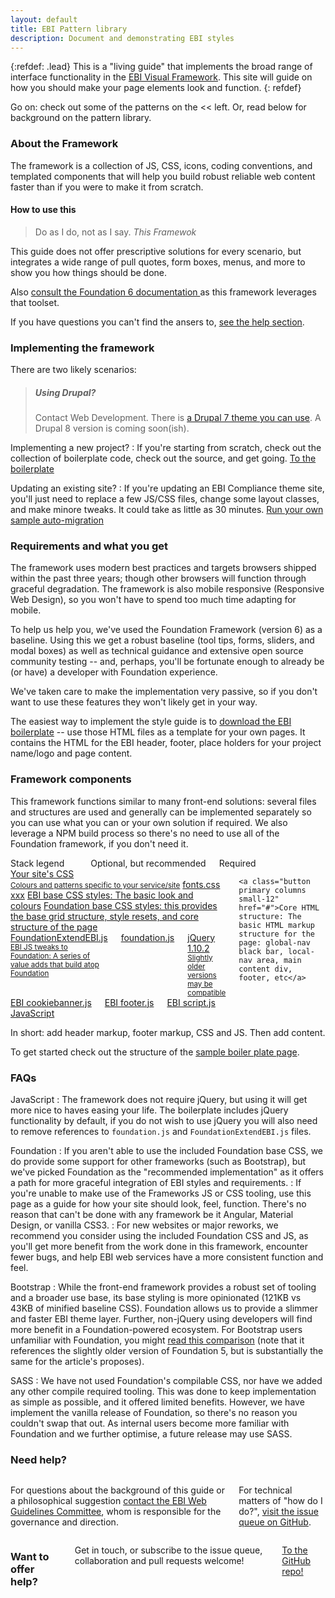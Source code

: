 ```yaml
---
layout: default
title: EBI Pattern library
description: Document and demonstrating EBI styles
---
```


{:refdef: .lead}
This is a "living guide" that implements the broad range of interface functionality in the <a href="https://github.com/ebiwd/EBI-Framework">EBI Visual Framework</a>. This site will guide on how you should make your page elements look and function.
{: refdef}

Go on: check out some of the patterns on the << left. Or, read below for background on the pattern library.

### About the Framework

<p>The framework is a collection of JS, CSS, icons, coding conventions, and templated components that will help you build robust reliable web content faster than if you were to make it from scratch.</p>

<section id="overview" data-magellan-target="overview" markdown="1">

#### How to use this
<blockquote class="float-right lead quote ebi-color">
  Do as I do, not as I say.
  <cite class="text-right">This Framewok</cite>
</blockquote>

This guide does not offer prescriptive solutions for every scenario, but integrates a wide range of pull quotes, form boxes, menus, and more to show you how things should be done.

Also <a href="http://foundation.zurb.com/sites/docs/global.html">consult the Foundation 6 documentation <i class="icon icon-generic" data-icon="x"></i></a> as this framework leverages that toolset.

If you have questions you can't find the ansers to, <a href="#help">see the help section</a>.

### Implementing the framework

<p>There are two likely scenarios:</p>

<blockquote class="float-right columns medium-5"><h5>Using Drupal?</h5> Contact Web Development. There is <a href="https://github.com/ebiwd/drupal_7_ebi_framework">a Drupal 7 theme you can use</a>. A Drupal 8 version is coming soon(ish).</blockquote>

Implementing a new project?
: If you're starting from scratch, check out the collection of boilerplate code, check out the source, and get going. <a href="https://ebiwd.github.io/EBI-Pattern-library/sample-site/" class="readmore">To the boilerplate</a>

Updating an existing site?
: If you're updating an EBI Compliance theme site, you'll just need to replace a few JS/CSS files, change some layout classes, and make minore tweaks. It could take as little as 30 minutes. <a href="https://github.com/ebiwd/EBI-Framework/blob/gh-pages/sample-site/migrations/testMigration.js" class="readmore">Run your own sample auto-migration</a>

### Requirements and what you get

The framework uses modern best practices and targets browsers shipped within the past three years; though other browsers will function through graceful degradation. The framework is also mobile responsive (Responsive Web Design), so you won't have to spend too much time adapting for mobile.

To help us help you, we've used the Foundation Framework (version 6) as a baseline. Using this we get a robust baseline (tool tips, forms, sliders, and modal boxes) as well as technical guidance and extensive open source community testing -- and, perhaps, you'll be fortunate enough to already be (or have) a developer with Foundation experience.

We've taken care to make the implementation very passive, so if you don't want to use these features they won't likely get in your way.

The easiest way to implement the style guide is to <a href="https://ebiwd.github.io/EBI-Pattern-library/sample-site/">download the EBI boilerplate</a> -- use those HTML files as a template for your own pages. It contains the HTML for the EBI header, footer, place holders for your project name/logo and page content.

### Framework components

This framework functions similar to many front-end solutions: several files and structures are used and generally can be implemented separately so you can use what you can or your own solution if required. We also leverage a NPM build process so there's no need to use all of the Foundation framework, if you don't need it.

<div class="callout columns medium-5">
  <div class="label">Stack legend</div><br/>
  <span class="tag secondary-background white-color">Optional, but recommended</span> <span class="tag white-color">Required</span>
</div>

<div class="button-grid row small-collapse" markdown="0">
  <div class="columns">
    <div class="row ">
      <div class="columns small-4">
        <div class="row small-collapse">
          <a class="button primary columns small-12" href="css/theme-embl-petrol.css">Your site's CSS<br/><small> Colours and patterns specific to your service/site</small></a>
          <a class="button secondary columns small-6" href="#">fonts.css</a>
          <a class="button secondary columns small-6" href="#">xxx</a>
          <a class="button primary columns small-12" href="css/ebi-global.css">EBI base CSS styles: The basic look and colours</a>
          <a class="button primary columns small-12" href="https://ebiwd.github.io/EBI-Framework/libraries/foundation-6/css/foundation.css">Foundation base CSS styles: this provides the base grid structure, style resets, and core structure of the page</a>
        </div>
      </div>
      <div class="columns small-8">
        <div class="row small-collapse">
          <div class="columns small-7">
            <a class="button secondary columns small-12" href="https://www.ebi.ac.uk/web_guidelines/EBI-Framework/v1.1/js/foundationExtendEBI.js">FoundationExtendEBI.js <small>EBI JS tweaks to Foundation: A series of value adds that build atop Foundation</small></a>
            <a class="button secondary columns small-12" href="https://www.ebi.ac.uk/web_guidelines/EBI-Framework/v1.1/libraries/foundation-6/js/foundation.js">foundation.js</a>
            <a class="button secondary columns small-12" href="https://ajax.googleapis.com/ajax/libs/jquery/1.10.2/jquery.min.js">jQuery 1.10.2<br/><small>Slightly older versions may be compatible</small></a>
          </div>
          <div class="columns small-5">
            <a class="button primary columns small-12" href="https://www.ebi.ac.uk/web_guidelines/EBI-Framework/v1.1/js/cookiebanner.js">EBI cookiebanner.js</a>
            <a class="button primary columns small-6" href="https://www.ebi.ac.uk/web_guidelines/EBI-Framework/v1.1/js/foot.js">EBI footer.js</a>
            <a class="button primary columns small-6" href="https://www.ebi.ac.uk/web_guidelines/EBI-Framework/v1.1/js/script.js">EBI script.js</a>
          </div>
          <a class="button primary columns small-12" href="#">JavaScript</a>
        </div>
      </div>
    </div>

    <a class="button primary columns small-12" href="#">Core HTML structure: The basic HTML markup structure for the page: global-nav black bar, local-nav area, main content div, footer, etc</a>
  </div>
</div>

<span class="icon icon-fileformats" data-icon="p"></span>

In short: add header markup, footer markup, CSS and JS. Then add content.

To get started check out the structure of the <a href="sample-site">sample boiler plate page</a>.

### FAQs

JavaScript
: The framework does not require jQuery, but using it will get more nice to haves easing your life. The boilerplate includes jQuery functionality by default, if you do not wish to use jQuery you will also need to remove references to <code>foundation.js</code> and <code>FoundationExtendEBI.js</code> files.

Foundation
: If you aren't able to use the included Foundation base CSS, we do provide some support for other frameworks (such as Bootstrap), but we've picked Foundation as the "recommended implementation" as it offers a path for more graceful integration of EBI styles and requirements.
: If you're unable to make use of the Frameworks JS or CSS tooling, use this page as a guide for how your site should look, feel, function. There's no reason that can't be done with any framework be it Angular, Material Design, or vanilla CSS3.
: For new websites or major reworks, we recommend you consider using the included Foundation CSS and JS, as you'll get more benefit from the work done in this framework, encounter fewer bugs, and help EBI web services have a more consistent function and feel.

Bootstrap
: While the front-end framework provides a robust set of tooling and a broader use base, its base styling is more opinionated (121KB vs 43KB of minified baseline CSS). Foundation allows us to provide a slimmer and faster EBI theme layer. Further, non-jQuery using developers will find more benefit in a Foundation-powered ecosystem. For Bootstrap users unfamiliar with Foundation, you might <a href="https://www.codementor.io/css/tutorial/bootstrap-3-vs-foundation-5-front-end-framework-comparison">read this comparison</a> (note that it references the slightly older version of Foundation 5, but is substantially the same for the article's proposes).

SASS
: We have not used Foundation's compilable CSS, nor have we added any other compile required tooling. This was done to keep implementation as simple as possible, and it offered limited benefits. However, we have implement the vanilla release of Foundation, so there's no reason you couldn't swap that out. As internal users become more familiar with Foundation and we further optimise, a future release may use SASS.

</section>

<section id="help" data-magellan-target="help" markdown="1">

### Need help?

<div class="row">

<div class="columns medium-6" markdown="1">

For questions about the background of this guide or a philosophical suggestion <a href="https://www.ebi.ac.uk/seqdb/confluence/display/WGC/Web+Guidelines+committee">contact the EBI Web Guidelines Committee</a>, whom is responsible for the governance and direction.

For technical matters of "how do I do?", <a href="https://github.com/ebiwd/EBI-Pattern-library/issues">visit the issue queue on GitHub</a>.

</div>

<div class="columns callout secondary medium-6" markdown="1">

### Want to offer help?

Get in touch, or subscribe to the issue queue, collaboration and pull requests welcome!

<a href="https://github.com/ebiwd/EBI-Pattern-library/" class="button readmore">To the GitHub repo!</a>
</div>

</div>

</section>
